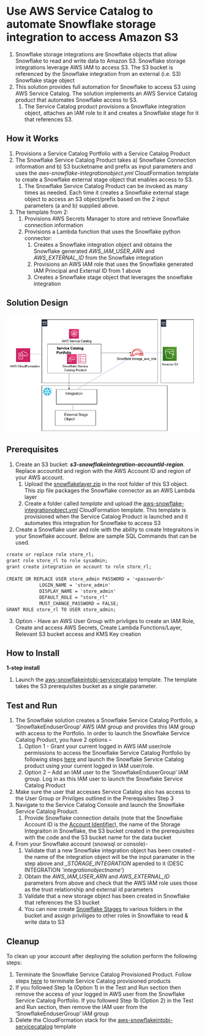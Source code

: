 <p align="center">
</p>

# Use AWS Service Catalog to automate Snowflake storage integration to access Amazon S3

1. Snowflake storage integrations are Snowflake objects that allow Snowflake to read and write data to Amazon S3. Snowflake storage integrations leverage AWS IAM to access S3. The S3 bucket is referenced by the Snowflake integration from an external (i.e. S3) Snowflake stage object
2. This solution provides full automation for Snowflake to access S3 using AWS Service Catalog. The solution implements an AWS Service Catalog product that automates Snowflake access to S3.
	1. The Service Catalog product provisions a Snowflake integration object, attaches an IAM role to it and creates a Snowflake stage for it that references S3. 


## How it Works

1. Provisions a Service Catalog Portfolio with a Service Catalog Product
2. The Snowflake Service Catalog Product takes a) Snowflake Connection information and b) S3 bucketname and prefix as input parameters and uses the *aws-snowflake-integrationobject.yml* CloudFormation template to create a Snowflake external stage object that enables access to S3.
	1. The Snowflake Service Catalog Product can be invoked as many times as needed. Each time it creates a Snowflake external stage object to access an S3 object/prefix based on the 2 input parameters (a and b) supplied above.
3. The template from 2:
	1. Provisions AWS Secrets Manager to store and retrieve Snowflake connection information
	2. Provisions a Lambda function that uses the Snowflake python connector:
		1. Creates a Snowflake integration object and obtains the Snowflake generated *AWS_IAM_USER_ARN* and *AWS_EXTERNAL_ID* from the Snowflake integration 
		2. Provisions an AWS IAM role that uses the Snowflake generated IAM Principal and External ID from 1 above
		3. Creates a Snowflake stage object that leverages the snowflake integration
	
 
## Solution Design

![](images/snowflake-arch.png)


## Prerequisites

1. Create an S3 bucket: ***s3-snowflakeintegration-accountId-region***. Replace accountId and region with the AWS Account ID and region of your AWS account. 
	1. Upload the [snowflakelayer.zip](https://github.com/Snowflake-Labs/aws-integrations-cloudops/blob/master/layer/snowflakelayer.zip) in the root folder of this S3 object. This zip file packages the Snowflake connector as an AWS Lambda layer
	2. Create a folder called *template* and upload the [aws-snowflake-integrationobject.yml](https://github.com/Snowflake-Labs/aws-integrations-cloudops/blob/master/cft/aws-snowflake-integrationobject.yml) CloudFormation template. This template is provisioned when the Service Catalog Product is launched and it automates this integration for Snowflake to access S3
2. Create a Snowflake user and role with the ability to create Integraitons in your Snowflake account. Below are sample SQL Commands that can be used.
```use role accountadmin;
create or replace role store_rl;
grant role store_rl to role sysadmin;
grant create integration on account to role store_rl;

CREATE OR REPLACE USER store_admin PASSWORD = '<password>' 
            LOGIN_NAME = 'store_admin' 
            DISPLAY_NAME = 'store_admin' 
            DEFAULT_ROLE = "store_rl" 
            MUST_CHANGE_PASSWORD = FALSE;
GRANT ROLE store_rl TO USER store_admin;
```
3. Option - Have an AWS User Group with privliges to create an IAM Role, Create and access AWS Secrets, Create Lambda Functions/Layer, Relevant S3 bucket access and KMS Key creation  

## How to Install

**1-step install**
1. Launch the [aws-snowflakeintobj-servicecatalog](https://github.com/Snowflake-Labs/aws-integrations-cloudops/blob/master/cft/aws-snowflakeintobj-servicecatalog.yml) template. The template takes the S3 prerequisites bucket as a single parameter.
 	
## Test and Run

1. The Snowflake solution creates a Snowflake Service Catalog Portfolio, a ‘SnowflakeEnduserGroup’ AWS IAM group and provides this IAM group with access to the Portfolio. In order to launch the Snowflake Service Catalog Product, you have 2 options – 
	1. Option 1 - Grant your current logged in AWS IAM user/role permissions to access the Snowflake Service Catalog Portfolio by following steps [here](https://docs.aws.amazon.com/servicecatalog/latest/adminguide/getstarted-deploy.html) and launch the Snowflake Service Catalog product using your current logged in IAM user/role.
	2. Option 2 – Add an IAM user to the ‘SnowflakeEnduserGroup’ IAM group. Log in as this IAM user to launch the Snowflake Service Catalog Product
2. Make sure the user that accesses Service Catalog also has access to the User Group or Privilges outlined in the Prerequisites Step 3
3. Navigate to the Service Catalog Console and launch the Snowflake Service Catalog Product.
	1. Provide Snowflake connection details (note that the Snowflake Account ID is the [Account Identifier](https://docs.snowflake.com/en/user-guide/admin-account-identifier.html)), the name of the Storage Integraiton in Snowflake, the S3 bucket created in the prerequisites with the code and the S3 bucket name for the data bucket 
5. From your Snowflake account (snowsql or console)-
	1. Validate that a new Snowflake integration object has been created - the name of the integration object will be the input paramater in the step above and *_STORAGE_INTEGRATION* apended to it (DESC INTEGRATION *'integrationobjectname'*)
	2. Obtain the *AWS_IAM_USER_ARN* and *AWS_EXTERNAL_ID* parameters from above and check that the AWS IAM role uses those as the trust relationship and external id parameters
	3. Validate that a new storage object has been created in Snowflake that references the S3 bucket
	4. You can now create [Snowflake Stages](https://docs.snowflake.com/en/sql-reference/sql/create-stage.html) to various folders in the bucket and assign priviliges to other roles in Snowflake to read & write data to S3
## Cleanup

To clean up your account after deploying the solution perform the following steps:

1.	Terminate the Snowflake Service Catalog Provisioned Product. Follow steps [here](https://docs.aws.amazon.com/servicecatalog/latest/userguide/enduser-delete.html) to terminate Service Catalog provisioned products
2.	If you followed Step 1a (Option 1) in the Test and Run section then remove the access of your logged in AWS user from the Snowflake Service Catalog Portfolio. If you followed Step 1b (Option 2) in the Test and Run section, then remove the IAM user from the ‘SnowflakeEnduserGroup’ IAM group
3.	Delete the CloudFormation stack for the [aws-snowflakeintobj-servicecatalog](https://github.com/aws-samples/aws-datadog-controltower/blob/main/snowflake/cft/aws-snowflakeintobj-servicecatalog.yml) template


 
